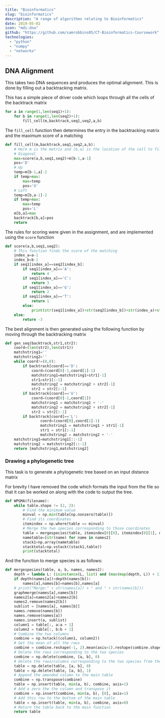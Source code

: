 ```yaml
---
title: "Bioinformatics"
slug: "bioinformatics"
description: "A range of algorithms relating to Bioinformatics"
date: 2019-05-02
icon: "mdi:dna"
github: "https://github.com/samrobbins85/CT-Bioinformatics-Coursework"
technologies:
  - "python"
  - "numpy"
  - "networkx"
---
```


## DNA Alignment

This takes two DNA sequences and produces the optimal alignment. This is done by filling out a backtracking matrix.

This has a simple piece of driver code which loops through all the cells of the backtrack matrix

```python
for a in range(1,len(seq1)+1):
    for b in range(1,len(seq2)+1):
        fill_cell(m,backtrack,seq1,seq2,a,b)
```

The `fill_cell` function then determines the entry in the backtracking matrix and the maximum score of a matching

```python
def fill_cell(m,backtrack,seq1,seq2,a,b):
    # Here m is the matrix and [b,a] is the location of the cell to fill out
    # Diagonal
    max=score(a,b,seq1,seq2)+m[b-1,a-1]
    pos='D'
    # Up
    temp=m[b-1,a]-2
    if temp>max:
        max=temp
        pos='U'
    # Left
    temp=m[b,a-1]-2
    if temp>max:
        max=temp
        pos='L'
    m[b,a]=max
    backtrack[b,a]=pos
    return
```

The rules for scoring were given in the assignment, and are implemented using the `score` function

```python
def score(a,b,seq1,seq2):
    # This function finds the score of the matching
    index_a=a-1
    index_b=b-1
    if seq1[index_a]==seq2[index_b]:
        if seq1[index_a]=='A':
            return 4
        if seq1[index_a]=='C':
            return 3
        if seq1[index_a]=='G':
            return 2
        if seq1[index_a]=='T':
            return 1
        else:
            print(str(seq1[index_a])+str(seq2[index_b])+str(index_a)+str(index_b))
    else:
        return -3
```

The best alignment is then generated using the following function by moving through the backtracking matrix

```python
def gen_seq(backtrack,str1,str2):
    coord=(len(str2),len(str1))
    matchstring1=''
    matchstring2=''
    while coord!=(0,0):
        if backtrack[coord]=='D':
            coord=(coord[0]-1,coord[1]-1)
            matchstring1=matchstring1+str1[-1]
            str1=str1[:-1]
            matchstring2 = matchstring2 + str2[-1]
            str2 = str2[:-1]
        if backtrack[coord]=='U':
            coord=(coord[0]-1,coord[1])
            matchstring1 = matchstring1 + '-'
            matchstring2 = matchstring2 + str2[-1]
            str2 = str2[:-1]
        if backtrack[coord]=='L':
                coord=(coord[0],coord[1]-1)
                matchstring1 = matchstring1 + str1[-1]
                str1 = str1[:-1]
                matchstring2 = matchstring2 + '-'
    matchstring1=matchstring1[::-1]
    matchstring2 = matchstring2[::-1]
    return [matchstring1,matchstring2]
```

### Drawing a phylogenetic tree

This task is to generate a phylogenetic tree based on an input distance matrix

For brevity I have removed the code which formats the input from the file so that it can be worked on along with the code to output the tree.

```python
def WPGMA(filename):
	while table.shape != (2, 2):
		# Find the minimum value
		minval = np.min(table[np.nonzero(table)])
		# Find its coordinates
		itemindex = np.where(table == minval)
		# Merge the two species corresponding to those coordinates
		table = mergespecies(table, itemindex[0][0], itemindex[0][1], names, names2)
		nametable=[str(name) for name in names2]
		stack1=np.array(nametable)
		stacktotal=np.vstack((stack1,table))
		print(stacktotal)
```

And the function to merge species is as follows:

```python
def mergespecies(table, a, b, names, names2):
	depth = lambda L: (isinstance(L, list) and (max(map(depth, L)) + 1) if L else 1) or 0
	if depth(names[a])<depth(names[b]):
		names[a],names[b]=names[b],names[a]
	# print("Merge:" + str(names[a]) + " and " + str(names[b]))
	graphmerge(names[a],names[b])
	names2[a]=names2[a]+names2[b]
	names2.remove(names2[b])
	sublist = [names[a], names[b]]
	names.remove(names[b])
	names.remove(names[a])
	names.insert(a, sublist)
	column1 = table[:, a:a + 1]
	column2 = table[:, b:b + 1]
	# Combine the two columns
	combine = np.hstack((column1, column2))
	# Get the mean of all the rows
	combine = combine.reshape(-1, 2).mean(axis=1).reshape(combine.shape[0], -1)
	# Delete the rows corresponding to the two species
	combine = np.delete(combine, [a, b], 0)
	# Delete the rows/columns corresponding to the two species from the main table
	table = np.delete(table, [a, b], 0)
	table = np.delete(table, [a, b], 1)
	# Append the amended column to the main table
	combine = np.transpose(combine)
	table = np.insert(table, min(a, b), combine, axis=1)
	# Add a zero the the column and transpose it
	combine = np.insert(combine, min(a, b), [0], axis=1)
	# Add this row to the bottom of the main table
	table = np.insert(table, min(a, b), combine, axis=0)
	# Return the table back to the main function
	return table
```

